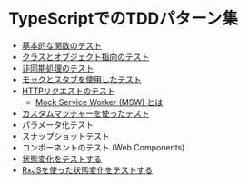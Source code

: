 # TypeScriptでのTDDパターン集

- [基本的な関数のテスト](./basic-function-testing.md)
- [クラスとオブジェクト指向のテスト](./class-and-object-oriented-testing.md)
- [非同期処理のテスト](./asynchronous-processing-testing.md)
- [モックとスタブを使用したテスト](./testing-with-mocks-and-stubs.md)
- [HTTPリクエストのテスト](./testing-http-requests.md)
   - [Mock Service Worker (MSW) とは](./whats-mock-service-worker.md)
- [カスタムマッチャーを使ったテスト](./testing-with-custom-matchers.md)
- パラメータ化テスト
- スナップショットテスト
- コンポーネントのテスト (Web Components)
- [状態変化をテストする](./testing-state-changes.md)
- [RxJSを使った状態変化をテストする](./testing-state-changes-with-rxjs.md)
<!--
- コードカバレッジの可視化方法（vitest --coverageの活用）
- CIツール（GitHub Actions）での自動テスト実行例
- テストのアンチパターン集（例：複数のアサーション、依存状態あり等）
-->